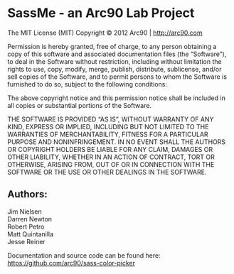 SassMe - an Arc90 Lab Project
=============================

The MIT License (MIT)
Copyright © 2012 Arc90 | http://arc90.com

Permission is hereby granted, free of charge, to any person obtaining a copy of this software and associated documentation files (the “Software”), to deal in the Software without restriction, including without limitation the rights to use, copy, modify, merge, publish, distribute, sublicense, and/or sell copies of the Software, and to permit persons to whom the Software is furnished to do so, subject to the following conditions:

The above copyright notice and this permission notice shall be included in all copies or substantial portions of the Software.

THE SOFTWARE IS PROVIDED “AS IS”, WITHOUT WARRANTY OF ANY KIND, EXPRESS OR IMPLIED, INCLUDING BUT NOT LIMITED TO THE WARRANTIES OF MERCHANTABILITY, FITNESS FOR A PARTICULAR PURPOSE AND NONINFRINGEMENT. IN NO EVENT SHALL THE AUTHORS OR COPYRIGHT HOLDERS BE LIABLE FOR ANY CLAIM, DAMAGES OR OTHER LIABILITY, WHETHER IN AN ACTION OF CONTRACT, TORT OR OTHERWISE, ARISING FROM, OUT OF OR IN CONNECTION WITH THE SOFTWARE OR THE USE OR OTHER DEALINGS IN THE SOFTWARE.

Authors:
--------

Jim Nielsen  
Darren Newton  
Robert Petro  
Matt Quintanilla  
Jesse Reiner  

Documentation and source code can be found here: 
https://github.com/arc90/sass-color-picker